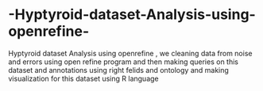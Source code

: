 # -Hyptyroid-dataset-Analysis-using-openrefine-
 Hyptyroid dataset Analysis using openrefine  , we cleaning data from noise and errors using open refine program and then making queries on this dataset and annotations using right felids and ontology and making visualization for this dataset using R language 
